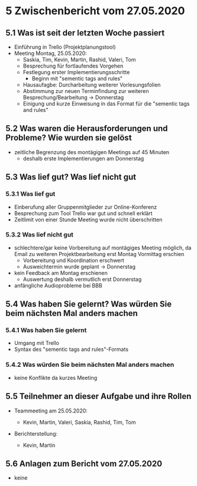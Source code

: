 ﻿# 5 Zwischenbericht vom 27.05.2020
  
## 5.1  Was ist seit der letzten Woche passiert

+ Einführung in Trello (Projektplanungstool)
+ Meeting Montag, 25.05.2020:
  + Saskia, Tim, Kevin, Martin, Rashid, Valeri, Tom
  + Besprechung für fortlaufendes Vorgehen
  + Festlegung erster Implementierungsschritte
    + Beginn mit "sementic tags and rules"
  + Hausaufagbe: Durcharbeitung weiterer Vorlesungsfolien
  + Abstimmung zur neuen Terminfindung zur weiteren Besprechung/Bearbeitung -> Donnerstag
  + Einigung und kurze Einweisung in das Format für die "sementic tags and rules"

## 5.2 Was waren die Herausforderungen und Probleme? Wie wurden sie gelöst

+ zeitliche Begrenzung des montägigen Meetings auf 45 Minuten
  + deshalb erste Implementierungen am Donnerstag

## 5.3 Was lief gut? Was lief nicht gut

### 5.3.1 Was lief gut

+ Einberufung aller Gruppenmitglieder zur Online-Konferenz
+ Besprechung zum Tool Trello war gut und schnell erklärt
+ Zeitlimit von einer Stunde Meeting wurde nicht überschritten

### 5.3.2 Was lief nicht gut

+ schlechtere/gar keine Vorbereitung auf montägiges Meeting möglich, da Email zu weiteren Projektbearbeitung erst
Montag Vormittag erschien
  + Vorbereitung und Koordination erschwert
  + Ausweichtermin wurde geplant -> Donnerstag
+ kein Feedback am Montag erschienen
  + Auswertung deshalb vermutlich erst Donnerstag
+ anfängliche Audioprobleme bei BBB

## 5.4 Was haben Sie gelernt? Was würden Sie beim nächsten Mal anders machen

### 5.4.1 Was haben Sie gelernt

+ Umgang mit Trello
+ Syntax des "sementic tags and rules"-Formats

### 5.4.2 Was würden Sie beim nächsten Mal anders machen

+ keine Konflikte da kurzes Meeting

## 5.5 Teilnehmer an dieser Aufgabe und ihre Rollen

+ Teammeeting am 25.05.2020:
  + Kevin, Martin, Valeri, Saskia, Rashid, Tim, Tom

+ Berichterstellung:
  + Kevin, Martin

## 5.6 Anlagen zum Bericht vom 27.05.2020

+ keine
